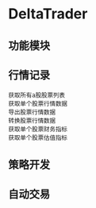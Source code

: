 # DeltaTrader


## 功能模块

## 行情记录
    获取所有a股股票列表
    获取单个股票行情数据
    导出股票行情数据
    转换股票行情数据
    获取单个股票财务指标
    获取单个股票估值指标

## 策略开发

## 自动交易


